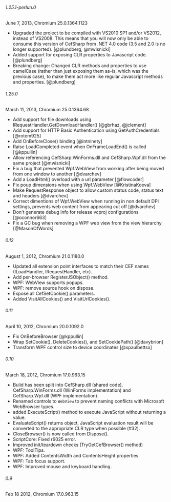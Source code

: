 ###### 1.25.1-perlun.0
June 7, 2013, Chromium 25.0.1364.1123

- Upgraded the project to be compiled with VS2010 SP1 and/or VS2012, instead of VS2008. This means that you will now only be able to consume this version of CefSharp from .NET 4.0 code (3.5 and 2.0 is no longer supported). [@plundberg, @mwisnicki]
- Added support for exposing CLR properties to Javascript code. [@plundberg]
- Breaking change: Changed CLR methods and properties to use camelCase (rather than just exposing them as-is, which was the previous case), to make them act more like regular Javascript methods and properties. [@plundberg]

###### 1.25.0
March 11, 2013, Chromium 25.0.1364.68

- Add support for file downloads using IRequestHandler.GetDownloadHandler() [@gbrhaz, @jclement]
- Add support for HTTP Basic Authentication using GetAuthCredentials [@rotem925]
- Add OnBeforeClose() binding [@intninety]
- Raise LoadCompleted event when OnFrameLoadEnd() is called [@kppullin]
- Allow referencing CefSharp.WinForms.dll and CefSharp.Wpf.dll from the same project [@mwisnicki]
- Fix a bug that prevented Wpf.WebView from working after being moved from one window to another [@dvarchev]
- Add a LoadHtml() overload with a url parameter [@flowcoder]
- Fix poup dimensions when using Wpf.WebView [@KristinaKoeva]
- Make RequestResponse object to allow custom status code, status text and headers [@dvarchev]
- Correct dimentions of Wpf.WebView when running in non default DPI settings, prevents web content from appearing cut off [@dvarchev]
- Don't generate debug info for release vcproj configurations [@oconnor663]
- Fix a GC bug when removing a WPF web view from the view hierarchy [@MasonOfWords]

###### 0.12
August 1, 2012, Chromium 21.0.1180.0

- Updated all extension point interfaces to match their CEF names (ILoadHandler, IRequestHandler, etc).
- Add per-browser RegisterJSObject() method.
- WPF: WebView supports popups.
- WPF: remove source hook on dispose.
- Expose all CefSetCookie() parameters.
- Added VisitAllCookies() and VisitUrlCookies().

###### 0.11
April 10, 2012, Chromium 20.0.1092.0

- Fix OnBeforeBrowser [@kppullin]
- Wrap SetCookie(), DeleteCookies(), and SetCookiePath() [@davybrion]
- Transform WPF control size to device coordinates [@xpaulbettsx]

###### 0.10
March 18, 2012, Chromium 17.0.963.15

- Bulid has been split into CefSharp.dll (shared code), CefSharp.WinForms.dll (WinForms implementation) and CefSharp.Wpf.dll (WPF implementation).
- Renamed controls to `WebView` to prevent naming conflicts with Microsoft WebBrowser types.
- added ExecuteScript() method to execute JavaScript without returning a value.
- EvaluateScript() returns object, JavaScript evaluation result will be converted to the appropriate CLR type when possible (#32).
- CloseBrowser() is now called from Dispose().
- ScriptCore: Fixed r6025 error.
- Improved init/teardown checks (TryGetCefBrowser() method)
- WPF: ToolTips.
- WPF: Added ContentsWidth and ContentsHeight properties.
- WPF: Tab focus support.
- WPF: Improved mouse and keyboard handling.


###### 0.9
Feb 18 2012, Chromium 17.0.963.15
